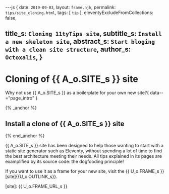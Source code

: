 ---js
{
  date:      `2019-09-03`,
  layout:    `frame.njk`,
  permalink: `tips/site_cloning.html`,
  tags:      [ `tip` ],
  eleventyExcludeFromCollections: false,

  title_s:     `Cloning 11tyTips site`,
  subtitle_s:  `Install a new skeleton site`,
  abstract_s:  `Start bloging with a clean site structure`,
  author_s:    `Octoxalis`,
}
---
[comment]: # (======== Post ========)
# Cloning of {{ A_o.SITE_s }} site

Why not use {{ A_o.SITE_s }} as a boilerplate for your own new site?{ data--="page_intro" }

{% _anchor %}
## Install a clone of {{ A_o.SITE_s }} site
{% end_anchor %}


{{ A_o.SITE_s }} site has been designed to help those wanting to start with a static site generator such as Eleventy, without spending a lot of time to find the best architecture meeting their needs. All tips explained in its pages are examplified by its source code: the dogfooding principle!

If you want to use it as a frame for your new site, visit the {{ U_o.FRAME_s }} [site]{{U_o.OUTLINK_s}}.

[comment]: # (======== Links ========)

[site]: {{ U_o.FRAME_URL_s }}